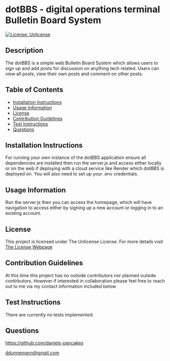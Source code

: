 # dotBBS - digital operations terminal Bulletin Board System

[![License: Unlicense](https://img.shields.io/badge/License-Unlicense-blue.svg)](http://unlicense.org/)

## Description

The dotBBS is a simple web Bulletin Board System which allows users to sign up and add posts for discussion on anything tech related. Users can view all posts, view their own posts and comment on other posts.

## Table of Contents

- [Installation Instructions](#installation-instructions)
- [Usage Information](#usage-information)
- [License](#license)
- [Contribution Guidelines](#contribution-guidelines)
- [Test Instructions](#test-instructions)
- [Questions](#questions)

## Installation Instructions

For running your own instance of the dotBBS application ensure all dependencies are installed then run the server.js and access either locally or on the web if deploying with a cloud service like Render which dotBBS is deployed on. You will also need to set up your .env credentials.

## Usage Information

Run the server.js then you can access the homepage, which will have navigation to access either by signing up a new account or logging in to an existing account.

## License

This project is licensed under The Unlicense License. For more details visit [The License Webpage](http://unlicense.org/)

## Contribution Guidelines

At this time this project has no outside contributors nor planned outside contirbutors. However if interested in collaboration please feel free to reach out to me via my contact information included below.

## Test Instructions

There are currently no tests implemented.

## Questions

https://github.com/daniels-pancakes

ddunnemann@gmail.com
